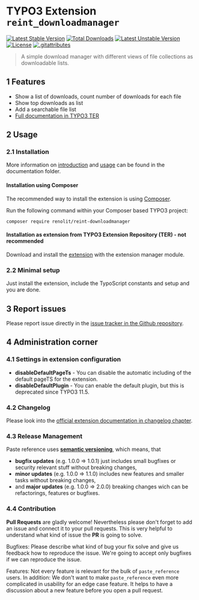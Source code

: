 # TYPO3 Extension `reint_downloadmanager`

[![Latest Stable Version](https://poser.pugx.org/renolit/reint-downloadmanager/v)](//packagist.org/packages/renolit/reint-downloadmanager)
[![Total Downloads](https://poser.pugx.org/renolit/reint-downloadmanager/downloads)](//packagist.org/packages/renolit/reint-downloadmanager)
[![Latest Unstable Version](https://poser.pugx.org/renolit/reint-downloadmanager/v/unstable)](//packagist.org/packages/renolit/reint-downloadmanager)
[![License](https://poser.pugx.org/renolit/reint-downloadmanager/license)](//packagist.org/packages/renolit/reint-downloadmanager)
[![.gitattributes](https://poser.pugx.org/renolit/reint-downloadmanager/gitattributes)](//packagist.org/packages/renolit/reint-downloadmanager)


> A simple download manager with different views of file collections as downloadable lists.

## 1 Features

* Show a list of downloads, count number of downloads for each file
* Show top downloads as list
* Add a searchable file list
* [Full documentation in TYPO3 TER][1]

## 2 Usage

### 2.1 Installation

More information on [introduction](Documentation/Introduction/Index.rst) and [usage](Documentation/User/Index.rst) can be found in the documentation folder.

#### Installation using Composer

The recommended way to install the extension is using [Composer][2].

Run the following command within your Composer based TYPO3 project:

```
composer require renolit/reint-downloadmanager
```

#### Installation as extension from TYPO3 Extension Repository (TER) - not recommended

Download and install the [extension][3] with the extension manager module.

### 2.2 Minimal setup

Just install the extension, include the TypoScript constants and setup and you are done.

## 3 Report issues

Please report issue directly in the [issue tracker in the Github repository][6].

## 4 Administration corner

### 4.1 Settings in extension configuration

* **disableDefaultPageTs** - You can disable the automatic including of the default pageTS for the extension.
* **disableDefaultPlugin** - You can enable the default plugin, but this is deprecated since TYPO3 11.5.

### 4.2 Changelog

Please look into the [official extension documentation in changelog chapter][4].

### 4.3 Release Management

Paste reference uses [**semantic versioning**][5], which means, that
* **bugfix updates** (e.g. 1.0.0 => 1.0.1) just includes small bugfixes or security relevant stuff without breaking changes,
* **minor updates** (e.g. 1.0.0 => 1.1.0) includes new features and smaller tasks without breaking changes,
* and **major updates** (e.g. 1.0.0 => 2.0.0) breaking changes wich can be refactorings, features or bugfixes.

### 4.4 Contribution

**Pull Requests** are gladly welcome! Nevertheless please don't forget to add an issue and connect it to your pull requests.
This is very helpful to understand what kind of issue the **PR** is going to solve.

Bugfixes: Please describe what kind of bug your fix solve and give us feedback how to reproduce the issue. We're going
to accept only bugfixes if we can reproduce the issue.

Features: Not every feature is relevant for the bulk of `paste_reference` users. In addition: We don't want to make ``paste_reference``
even more complicated in usability for an edge case feature. It helps to have a discussion about a new feature before you open a pull request.


[1]: https://docs.typo3.org/p/renolit/reint-downloadmanager/master/en-us/
[2]: https://getcomposer.org/
[3]: https://extensions.typo3.org/extension/reint_downloadmanager/
[4]: https://docs.typo3.org/p/renolit/reint-downloadmanager/master/en-us/ChangeLog/Index.html
[5]: https://semver.org/
[6]: https://github.com/Kephson/reint_downloadmanager
